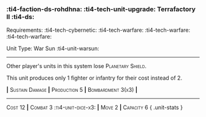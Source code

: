 ### :ti4-faction-ds-rohdhna: :ti4-tech-unit-upgrade: **Terrafactory II** :ti4-ds:

Requirements: :ti4-tech-cybernetic: :ti4-tech-warfare: :ti4-tech-warfare: :ti4-tech-warfare:

Unit Type: War Sun :ti4-unit-warsun:

---

Other player's units in this system lose <span style="font-variant:small-caps;">Planetary Shield</span>.

This unit produces only 1 fighter or infantry for their cost instead of 2.

__|__ <span style="font-variant:small-caps;">Sustain Damage</span> __|__ <span style="font-variant:small-caps;">Production 5</span> __|__ <span style="font-variant:small-caps;">Bombardment 3(x3)</span> __|__

---

<span style="font-variant:small-caps;">Cost 12</span> __|__ <span style="font-variant:small-caps;">Combat 3 :ti4-unit-dice-x3:</span> __|__ <span style="font-variant:small-caps;">Move 2</span> __|__ <span style="font-variant:small-caps;">Capacity 6</span>
{ .unit-stats }